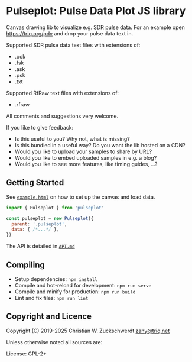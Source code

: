 # Pulseplot: Pulse Data Plot JS library

Canvas drawing lib to visualize e.g. SDR pulse data.
For an example open https://triq.org/pdv and drop your pulse data text in.

Supported SDR pulse data text files with extensions of:
- .ook
- .fsk
- .ask
- .psk
- .txt

Supported RfRaw text files with extensions of:
- .rfraw

All comments and suggestions very welcome.

If you like to give feedback:
- Is this useful to you? Why not, what is missing?
- Is this bundled in a useful way? Do you want the lib hosted on a CDN?
- Would you like to upload your samples to share by URL?
- Would you like to embed uploaded samples in e.g. a blog?
- Would you like to see more features, like timing guides, ...?

## Getting Started

See [`example.html`](lib/example.html) on how to set up the canvas and load data.

```js
import { Pulseplot } from 'pulseplot'

const pulseplot = new Pulseplot({
  parent: '.pulseplot',
  data: { /*...*/ },
})
```

The API is detailed in [`API.md`](API.md)

## Compiling

- Setup dependencies: `npm install`
- Compile and hot-reload for development: `npm run serve`
- Compile and minify for production: `npm run build`
- Lint and fix files: `npm run lint`

## Copyright and Licence

Copyright (C) 2019-2025 Christian W. Zuckschwerdt <zany@triq.net>

Unless otherwise noted all sources are:

License: GPL-2+
